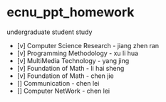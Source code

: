 # ecnu_ppt_homework
undergraduate student study
- [v] Computer Science Research - jiang zhen ran   
- [v] Programming Methodology - xu li hua   
- [v] MultiMedia Technology - yang jing   
- [v] Foundation of Math - li hai sheng   
- [v] Foundation of Math - chen jie   
- [] Communication - chen lei   
- [] Computer NetWork - chen lei   
